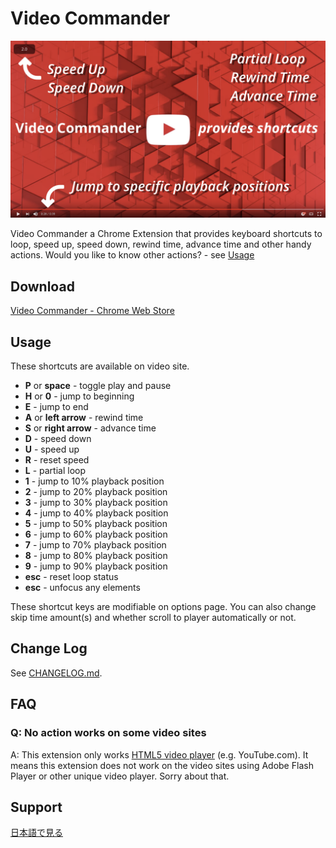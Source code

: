 # Video Commander
![videocommander](src/images/videocommander_screenshot.png)

Video Commander a Chrome Extension that provides keyboard shortcuts to loop, speed up, speed down, rewind time, advance time and other handy actions. Would you like to know other actions? - see [Usage](#usage)

## Download
[Video Commander - Chrome Web Store](https://chrome.google.com/webstore/detail/video-commander/eadjicgcnpgfmklebobjkhlippgepdii)

## Usage
These shortcuts are available on video site.

* **P** or **space** - toggle play and pause
* **H** or **0** - jump to beginning
* **E** - jump to end
* **A** or **left arrow** - rewind time
* **S** or **right arrow** - advance time
* **D** - speed down
* **U** - speed up
* **R** - reset speed
* **L** - partial loop
* **1** - jump to 10% playback position
* **2** - jump to 20% playback position
* **3** - jump to 30% playback position
* **4** - jump to 40% playback position
* **5** - jump to 50% playback position
* **6** - jump to 60% playback position
* **7** - jump to 70% playback position
* **8** - jump to 80% playback position
* **9** - jump to 90% playback position
* **esc** - reset loop status
* **esc** - unfocus any elements

These shortcut keys are modifiable on options page. You can also change skip time amount(s) and whether scroll to player automatically or not.

## Change Log
See [CHANGELOG.md](https://github.com/noraworld/videocommander/blob/master/CHANGELOG.md).

## FAQ
### Q: No action works on some video sites
A: This extension only works [HTML5 video player](http://www.w3schools.com/html/html5_video.asp) (e.g. YouTube.com). It means this extension does not work on the video sites using Adobe Flash Player or other unique video player. Sorry about that.

## Support
[日本語で見る](https://github.com/noraworld/videocommander/blob/master/README_jp.md)
